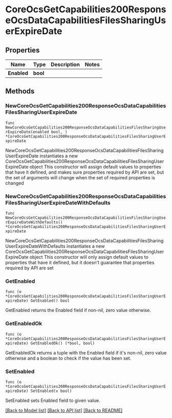 # CoreOcsGetCapabilities200ResponseOcsDataCapabilitiesFilesSharingUserExpireDate

## Properties

Name | Type | Description | Notes
------------ | ------------- | ------------- | -------------
**Enabled** | **bool** |  | 

## Methods

### NewCoreOcsGetCapabilities200ResponseOcsDataCapabilitiesFilesSharingUserExpireDate

`func NewCoreOcsGetCapabilities200ResponseOcsDataCapabilitiesFilesSharingUserExpireDate(enabled bool, ) *CoreOcsGetCapabilities200ResponseOcsDataCapabilitiesFilesSharingUserExpireDate`

NewCoreOcsGetCapabilities200ResponseOcsDataCapabilitiesFilesSharingUserExpireDate instantiates a new CoreOcsGetCapabilities200ResponseOcsDataCapabilitiesFilesSharingUserExpireDate object
This constructor will assign default values to properties that have it defined,
and makes sure properties required by API are set, but the set of arguments
will change when the set of required properties is changed

### NewCoreOcsGetCapabilities200ResponseOcsDataCapabilitiesFilesSharingUserExpireDateWithDefaults

`func NewCoreOcsGetCapabilities200ResponseOcsDataCapabilitiesFilesSharingUserExpireDateWithDefaults() *CoreOcsGetCapabilities200ResponseOcsDataCapabilitiesFilesSharingUserExpireDate`

NewCoreOcsGetCapabilities200ResponseOcsDataCapabilitiesFilesSharingUserExpireDateWithDefaults instantiates a new CoreOcsGetCapabilities200ResponseOcsDataCapabilitiesFilesSharingUserExpireDate object
This constructor will only assign default values to properties that have it defined,
but it doesn't guarantee that properties required by API are set

### GetEnabled

`func (o *CoreOcsGetCapabilities200ResponseOcsDataCapabilitiesFilesSharingUserExpireDate) GetEnabled() bool`

GetEnabled returns the Enabled field if non-nil, zero value otherwise.

### GetEnabledOk

`func (o *CoreOcsGetCapabilities200ResponseOcsDataCapabilitiesFilesSharingUserExpireDate) GetEnabledOk() (*bool, bool)`

GetEnabledOk returns a tuple with the Enabled field if it's non-nil, zero value otherwise
and a boolean to check if the value has been set.

### SetEnabled

`func (o *CoreOcsGetCapabilities200ResponseOcsDataCapabilitiesFilesSharingUserExpireDate) SetEnabled(v bool)`

SetEnabled sets Enabled field to given value.



[[Back to Model list]](../README.md#documentation-for-models) [[Back to API list]](../README.md#documentation-for-api-endpoints) [[Back to README]](../README.md)


